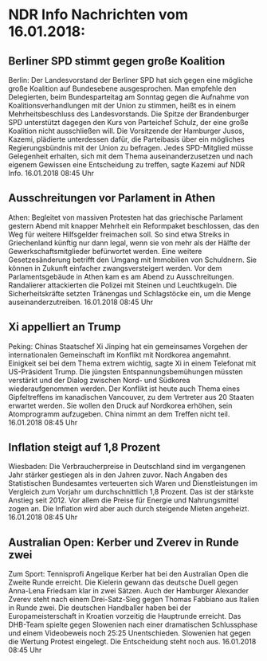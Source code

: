 # NDR Info Nachrichten vom 16.01.2018:


## Berliner SPD stimmt gegen große Koalition
Berlin: Der Landesvorstand der Berliner SPD hat sich gegen eine mögliche große Koalition auf Bundesebene ausgesprochen. Man empfehle den Delegierten, beim Bundesparteitag am Sonntag gegen die Aufnahme von Koalitionsverhandlungen mit der Union zu stimmen, heißt es in einem Mehrheitsbeschluss des Landesvorstands. Die Spitze der Brandenburger SPD unterstützt dagegen den Kurs von Parteichef Schulz, der eine große Koalition nicht ausschließen will. Die Vorsitzende der Hamburger Jusos, Kazemi, plädierte unterdessen dafür, die Parteibasis über ein mögliches Regierungsbündnis mit der Union zu befragen. Jedes SPD-Mitglied müsse Gelegenheit erhalten, sich mit dem Thema auseinanderzusetzen und nach eigenem Gewissen eine Entscheidung zu treffen, sagte Kazemi auf NDR Info. 16.01.2018 08:45 Uhr 

## Ausschreitungen vor Parlament in Athen
Athen:		Begleitet von massiven Protesten hat das griechische Parlament gestern Abend mit knapper Mehrheit ein Reformpaket beschlossen, das den Weg für weitere Hilfsgelder freimachen soll. So sind etwa Streiks in Griechenland künftig nur dann legal, wenn sie von mehr als der Hälfte der Gewerkschaftsmitglieder befürwortet werden. Eine weitere Gesetzesänderung betrifft den Umgang mit Immobilien von Schuldnern. Sie können in Zukunft einfacher zwangsversteigert werden. Vor dem Parlamentsgebäude in Athen kam es am Abend zu Ausschreitungen. Randalierer attackierten die Polizei mit Steinen und Leuchtkugeln. Die Sicherheitskräfte setzten Tränengas und Schlagstöcke ein, um die Menge auseinanderzutreiben. 16.01.2018 08:45 Uhr 

## Xi appelliert an Trump
Peking:		    Chinas Staatschef Xi Jinping hat ein gemeinsames Vorgehen der internationalen Gemeinschaft im Konflikt mit Nordkorea angemahnt. Einigkeit sei bei dem Thema extrem wichtig, sagte Xi in einem Telefonat mit US-Präsident Trump. Die jüngsten Entspannungsbemühungen müssten verstärkt und der Dialog zwischen Nord- und Südkorea wiederaufgenommen werden. Der Konflikt ist heute auch Thema eines Gipfeltreffens im kanadischen Vancouver, zu dem Vertreter aus 20 Staaten erwartet werden. Sie wollen den Druck auf Nordkorea erhöhen, sein Atomprogramm aufzugeben. China nimmt an dem Treffen nicht teil. 16.01.2018 08:45 Uhr 

## Inflation steigt auf 1,8 Prozent
Wiesbaden: Die Verbraucherpreise in Deutschland sind im vergangenen Jahr stärker gestiegen als in den Jahren zuvor. Nach Angaben des Statistischen Bundesamtes verteuerten sich Waren und Dienstleistungen im Vergleich zum Vorjahr um durchschnittlich 1,8 Prozent. Das ist der stärkste Anstieg seit 2012. Vor allem die Preise für Energie und Nahrungsmittel zogen an. Die Inflation wird aber auch durch steigende Mieten angeheizt. 16.01.2018 08:45 Uhr 

## Australian Open: Kerber und Zverev in Runde zwei
Zum Sport: Tennisprofi Angelique Kerber hat bei den Australian Open die Zweite Runde erreicht. Die Kielerin gewann das deutsche Duell gegen Anna-Lena Friedsam klar in zwei Sätzen. Auch der Hamburger Alexander Zverev steht nach einem Drei-Satz-Sieg gegen Thomas Fabbiano aus Italien in Runde zwei. Die deutschen Handballer haben bei der Europameisterschaft in Kroatien vorzeitig die Hauptrunde erreicht. Das DHB-Team spielte gegen Slowenien nach einer dramatischen Schlussphase und einem Videobeweis noch 25:25 Unentschieden. Slowenien hat gegen die Wertung Protest eingelegt. Die Entscheidung steht noch aus. 16.01.2018 08:45 Uhr 
